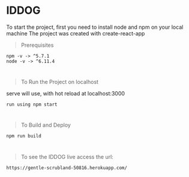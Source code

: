 # IDDOG 

To start the project, first you need to install node and npm on your local machine
The project was created with create-react-app

> Prerequisites
```
npm -v -> ^5.7.1
node -v -> ^6.11.4
```
#

> To Run the Project on localhost

serve will use, with hot reload at localhost:3000
```
run using npm start
```

#

> To Build and Deploy
```
npm run build
```
#
> To see the IDDOG live access the url:
```
https://gentle-scrubland-50816.herokuapp.com/
```